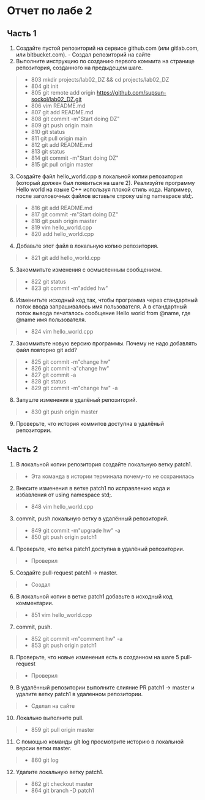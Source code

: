 # Отчет по лабе 2

## Часть 1
1) Создайте пустой репозиторий на сервисе github.com (или gitlab.com, или bitbucket.com). - Создал репозиторий на сайте
2) Выполните инструкцию по созданию первого коммита на странице репозитория, созданного на предыдещем шаге. 

>- 803  mkdir projects/lab02_DZ && cd projects/lab02_DZ
>- 804  git init
>- 805  git remote add origin https://github.com/supsun-sockol/lab02_DZ.git
>- 806  vim README.md
>- 807  git add README.md 
>- 808  git commit -m"Start doing DZ"
>- 809  git push origin main
>- 810  git status
>- 811  git pull origin main
>- 812  git add README.md 
>- 813  git status
>- 814  git commit -m"Start doing DZ"
>- 815  git pull origin master
3) Создайте файл hello_world.cpp в локальной копии репозитория (который должен был появиться на шаге 2). Реализуйте программу Hello world на языке C++ используя плохой стиль кода. Например, после заголовочных файлов вставьте строку using namespace std;.
>- 816  git add README.md 
>- 817  git commit -m"Start doing DZ"
>- 818  git push origin master
>- 819  vim hello_world.cpp
>- 820  add hello_world.cpp 
4) Добавьте этот файл в локальную копию репозитория.
>- 821  git add hello_world.cpp 
5) Закоммитьте изменения с осмысленным сообщением.
>- 822  git status
>- 823  git commit -m"added hw"
6) Изменитьте исходный код так, чтобы программа через стандартный поток ввода запрашивалось имя пользователя. А в стандартный поток вывода печаталось сообщение Hello world from @name, где @name имя пользователя.
>- 824  vim hello_world.cpp 
7) Закоммитьте новую версию программы. Почему не надо добавлять файл повторно git add?
>- 825  git commit -m"change hw"
>- 826  git commit -a"change hw"
>- 827  git commit -a
>- 828  git status
>- 829  git commit -m"change hw" -a
8) Запуште изменения в удалёный репозиторий.
>- 830  git push origin master
9) Проверьте, что история коммитов доступна в удалёный репозитории.

## Часть 2

1) В локальной копии репозитория создайте локальную ветку patch1.
>- Эта команда в истории терминала почему-то не сохранилась
2) Внесите изменения в ветке patch1 по исправлению кода и избавления от using namespace std;.
>- 848  vim hello_world.cpp 
3) commit, push локальную ветку в удалённый репозиторий.
>- 849  git commit -m"upgrade hw" -a
>- 850  git push origin patch1
4) Проверьте, что ветка patch1 доступна в удалёный репозитории.
>- Проверил
5) Создайте pull-request patch1 -> master.
>- Создал
6) В локальной копии в ветке patch1 добавьте в исходный код комментарии.
>- 851  vim hello_world.cpp 
7) commit, push.
>- 852  git commit -m"comment hw" -a
>- 853  git push origin patch1
8) Проверьте, что новые изменения есть в созданном на шаге 5 pull-request
>- Проверил
9) В удалённый репозитории выполните слияние PR patch1 -> master и удалите ветку patch1 в удаленном репозитории.
>- Сделал на сайте
10) Локально выполните pull.
>- 859  git pull origin master 
11) С помощью команды git log просмотрите историю в локальной версии ветки master.
>- 860  git log
12) Удалите локальную ветку patch1.
>- 862  git checkout master 
>- 864  git branch -D patch1 

